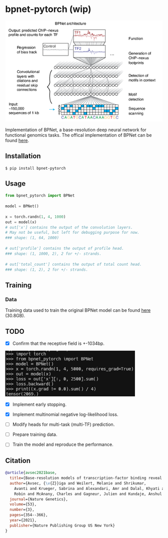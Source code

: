 # bpnet-pytorch (wip)

![model](img/banner.png)

Implementation of BPNet, a base-resolution deep neural network for functional genomics tasks. The offical implementation of BPNet can be found [here](https://github.com/kundajelab/bpnet).

## Installation

```shell
$ pip install bpnet-pytorch
```

## Usage
```Python
from bpnet_pytorch import BPNet

model = BPNet()

x = torch.randn(1, 4, 1000)
out = model(x)
# out['x'] contains the output of the convolution layers.
# May not be useful, but left for debugging purpose for now.
### shape: (1, 64, 1000)

# out['profile'] contains the output of profile head.
### shape: (1, 1000, 2), 2 for +/- strands.

# out['total_count'] contains the output of total count head.
### shape: (1, 2), 2 for +/- strands.
```

## Training

### Data
Training data used to train the original BPNet model can be found [here](https://zenodo.org/record/3371216) (30.8GB).

## TODO

- [x] Confirm that the receptive field is +-1034bp.

![receptive-field-check](img/receptive_field_check.png)

- [x] Implement early stopping.

- [x] Implement multinomial negative log-likelihood loss.

- [ ] Modify heads for multi-task (multi-TF) prediction.

- [ ] Prepare training data.

- [ ] Train the model and reproduce the performance.

## Citation
```bibtex
@article{avsec2021base,
  title={Base-resolution models of transcription-factor binding reveal soft motif syntax},
  author={Avsec, {\v{Z}}iga and Weilert, Melanie and Shrikumar, 
    Avanti and Krueger, Sabrina and Alexandari, Amr and Dalal, Khyati and Fropf,
    Robin and McAnany, Charles and Gagneur, Julien and Kundaje, Anshul and others},
  journal={Nature Genetics},
  volume={53},
  number={3},
  pages={354--366},
  year={2021},
  publisher={Nature Publishing Group US New York}
}
```